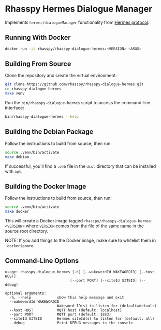 # Rhasspy Hermes Dialogue Manager

Implements `hermes/dialogueManager` functionality from [Hermes protocol](https://docs.snips.ai/reference/hermes).

## Running With Docker

```bash
docker run -it rhasspy/rhasspy-dialogue-hermes:<VERSION> <ARGS>
```

## Building From Source

Clone the repository and create the virtual environment:

```bash
git clone https://github.com/rhasspy/rhasspy-dialogue-hermes.git
cd rhasspy-dialogue-hermes
make venv
```

Run the `bin/rhasspy-dialogue-hermes` script to access the command-line interface:

```bash
bin/rhasspy-dialogue-hermes --help
```

## Building the Debian Package

Follow the instructions to build from source, then run:

```bash
source .venv/bin/activate
make debian
```

If successful, you'll find a `.deb` file in the `dist` directory that can be installed with `apt`.

## Building the Docker Image

Follow the instructions to build from source, then run:

```bash
source .venv/bin/activate
make docker
```

This will create a Docker image tagged `rhasspy/rhasspy-dialogue-hermes:<VERSION>` where `VERSION` comes from the file of the same name in the source root directory.

NOTE: If you add things to the Docker image, make sure to whitelist them in `.dockerignore`.

## Command-Line Options

```
usage: rhasspy-dialogue-hermes [-h] [--wakewordId WAKEWORDID] [--host HOST]
                              [--port PORT] [--siteId SITEID] [--debug]

optional arguments:
  -h, --help            show this help message and exit
  --wakewordId WAKEWORDID
                        Wakeword ID(s) to listen for (default=default)
  --host HOST           MQTT host (default: localhost)
  --port PORT           MQTT port (default: 1883)
  --siteId SITEID       Hermes siteId(s) to listen for (default: all)
  --debug               Print DEBUG messages to the console
```
